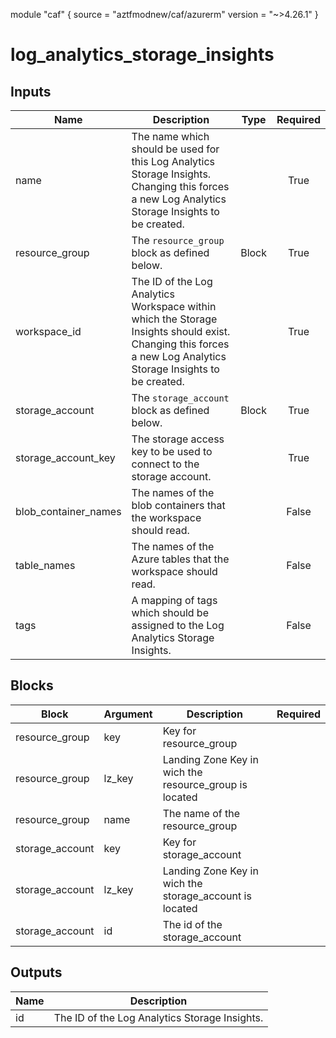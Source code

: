 module "caf" {
  source  = "aztfmodnew/caf/azurerm"
  version = "~>4.26.1"
}

# log_analytics_storage_insights

## Inputs
| Name | Description | Type | Required |
|------|-------------|------|:--------:|
|name| The name which should be used for this Log Analytics Storage Insights. Changing this forces a new Log Analytics Storage Insights to be created.||True|
|resource_group|The `resource_group` block as defined below.|Block|True|
|workspace_id| The ID of the Log Analytics Workspace within which the Storage Insights should exist. Changing this forces a new Log Analytics Storage Insights to be created.||True|
|storage_account|The `storage_account` block as defined below.|Block|True|
|storage_account_key| The storage access key to be used to connect to the storage account.||True|
|blob_container_names| The names of the blob containers that the workspace should read.||False|
|table_names| The names of the Azure tables that the workspace should read.||False|
|tags| A mapping of tags which should be assigned to the Log Analytics Storage Insights.||False|

## Blocks
| Block | Argument | Description | Required |
|-------|----------|-------------|----------|
|resource_group| key | Key for  resource_group||| Required if  |
|resource_group| lz_key |Landing Zone Key in wich the resource_group is located|||True|
|resource_group| name | The name of the resource_group |||True|
|storage_account| key | Key for  storage_account||| Required if  |
|storage_account| lz_key |Landing Zone Key in wich the storage_account is located|||True|
|storage_account| id | The id of the storage_account |||True|

## Outputs
| Name | Description |
|------|-------------|
|id|The ID of the Log Analytics Storage Insights.|||
